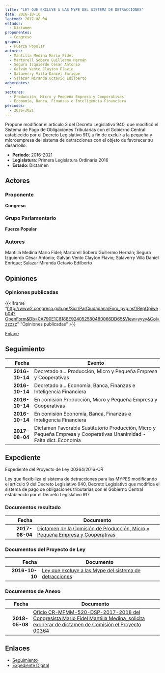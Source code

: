 ```yaml
---
title: "LEY QUE EXCLUYE A LAS MYPE DEL SISTEMA DE DETRACCIONES"
date: 2016-10-10
lastmod: 2017-08-04
estados: 
  - Dictamen
proponentes: 
  - Congreso
grupos: 
  - Fuerza Popular
autores: 
  - Mantilla Medina Mario Fidel
  - Martorell Sobero Guillermo Hernán
  - Segura Izquierdo César Antonio
  - Galván Vento Clayton Flavio
  - Salaverry Villa Daniel Enrique
  - Salazar Miranda Octavio Edilberto
adherentes: 
  - 
sectores: 
  - Producción, Micro y Pequeña Empresa y Cooperativas
  - Economía, Banca, Finanzas e Inteligencia Financiera
periodos: 
  - 2016-2021
---
```


Propone modificar el artículo 3 del Decreto Legislativo 940, que modificó el Sistema de Pago de Obligaciones Tributarias con el Gobierno Central establecido por el Decreto Legislativo 917, a fin de excluir a la pequeña y microempresa del sistema de detracciones con el objeto de favorecer su desarrollo.

- **Periodo**: 2016-2021
- **Legislatura**: Primera Legislatura Ordinaria 2016
- **Estado**: Dictamen

## Actores

### Proponente

**Congreso**

### Grupo Parlamentario

**Fuerza Popular**

### Autores

Mantilla Medina Mario Fidel; Martorell Sobero Guillermo Hernán; Segura Izquierdo César Antonio; Galván Vento Clayton Flavio; Salaverry Villa Daniel Enrique; Salazar Miranda Octavio Edilberto


## Opiniones

### Opiniones publicadas

{{<iframe "http://www2.congreso.gob.pe/Sicr/ParCiudadana/Foro_pvp.nsf/RepOpiweb04?OpenForm&Db=0A790E1C8188E924052580480066DD65&View=yyyy&Col=zzzzz" "Opiniones publicadas" >}}

[Enlace](http://www2.congreso.gob.pe/Sicr/ParCiudadana/Foro_pvp.nsf/RepOpiweb04?OpenForm&Db=0A790E1C8188E924052580480066DD65&View=yyyy&Col=zzzzz)

## Seguimiento

| Fecha | Evento |
|------:|--------|
| **2016-10-14** | Decretado a... Producción, Micro y Pequeña Empresa y Cooperativas|
| **2016-10-14** | Decretado a... Economía, Banca, Finanzas e Inteligencia Financiera|
| **2016-10-14** | En comisión Producción, Micro y Pequeña Empresa y Cooperativas|
| **2016-10-14** | En comisión Economía, Banca, Finanzas e Inteligencia Financiera|
| **2017-08-04** | Dictamen Favorable Sustitutorio Producción, Micro y Pequeña Empresa y Cooperativas Unanimidad - Falta dict. Economía|


## Expediente

Expediente del Proyecto de Ley 00364/2016-CR

Ley que flexibiliza el sistema de detracciones para las MYPES modificando el artículo 9 del Decreto Legislativo 940, Decreto Legislativo que modifica el sistema de pago de obligaciones tributarias con el Gobierno Central establecido por el Decreto Legislativo 917


### Documentos resultado

| Fecha | Documento |
|------:|--------|
| **2017-08-04** | [Dictamen de la Comisión de Producción, Micro y Pequeña Empresa y Cooperativas](http://www.leyes.congreso.gob.pe/Documentos/2016_2021/Dictamenes/Proyectos_de_Ley/00364DC18MAY20170804.pdf) |

### Documentos del Proyecto de Ley

| Fecha | Documento |
|------:|--------|
| **2016-10-10** | [Ley que excluye a las Mype del sistema de detracciones](http://www.leyes.congreso.gob.pe/Documentos/2016_2021/Proyectos_de_Ley_y_de_Resoluciones_Legislativas/PL0036420161010..pdf) |

### Documentos de Anexo

| Fecha | Documento |
|------:|--------|
| **2018-05-08** | [Oficio CR-MFMM-520-DSP-2017-2018 del Congresista Mario Fidel Mantilla Medina, solicita exonerar de dictamen de Comisión el Proyecto 00364](http://www.leyes.congreso.gob.pe/Documentos/2016_2021/Oficios/Congresistas/OFICIO-CR-MFMM-520-DSP-2017-2018.pdf) |

## Enlaces 

- [Seguimiento](http://www2.congreso.gob.pe/Sicr/TraDocEstProc/CLProLey2016.nsf/f7fff46988ca05b1052578e100829cc7/61b99af0fa66f15c0525804800627085?OpenDocument)
- [Expediente Digital](http://www2.congreso.gob.pe/Sicr/TraDocEstProc/CLProLey2016.nsf/f7fff46988ca05b1052578e100829cc7/61b99af0fa66f15c0525804800627085?OpenDocument&Click=05257FB7005EB655.eb71d0cf91d8294e05256cdf006b5706/$Body/0.1C6C)
